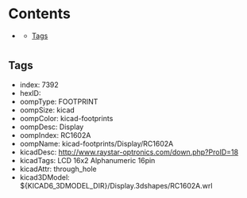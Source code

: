 



Contents
========

* [](#)
	* [Tags](#tags)

# 

## Tags

- index: 7392
- hexID: 
- oompType: FOOTPRINT
- oompSize: kicad
- oompColor: kicad-footprints
- oompDesc: Display
- oompIndex: RC1602A
- oompName: kicad-footprints/Display/RC1602A
- kicadDesc: http://www.raystar-optronics.com/down.php?ProID=18
- kicadTags: LCD 16x2 Alphanumeric 16pin
- kicadAttr: through_hole
- kicad3DModel: ${KICAD6_3DMODEL_DIR}/Display.3dshapes/RC1602A.wrl
